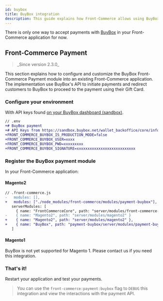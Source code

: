 ```yaml
---
id: buybox
title: BuyBox integration
description: This guide explains how Front-Commerce allows using BuyBox in a headless commerce project.
---
```


There is only one way to accept payments with [BuyBox](https://www.buybox.net/) in your Front-Commerce application for now.

## Front-Commerce Payment

<blockquote class="feature--new">
_Since version 2.3.0_
</blockquote>

This section explains how to configure and customize the BuyBox Front-Commerce Payment module into an existing Front-Commerce application. The implementation use BuyBox's API to initiate payments and redirect customers to BuyBox to proceed to the payment using their Gift Card.

### Configure your environment

With API keys found [on your BuyBox dashboard (sandbox)](https://sandbox.buybox.net/wallet_backoffice/core/infos.php).

```diff
// .env
+# BuyBox payment
+# API Keys from https://sandbox.buybox.net/wallet_backoffice/core/infos.php
+FRONT_COMMERCE_BUYBOX_IS_PRODUCTION_MODE=false
+FRONT_COMMERCE_BUYBOX_USER=xxxx
+FRONT_COMMERCE_BUYBOX_PWD=xxxxxxxxx
+FRONT_COMMERCE_BUYBOX_SIGNATURE=xxxxxxxxxxxxxxxxxxxxxxxxxxx
```

### Register the BuyBox payment module

In your Front-Commerce application:

#### Magento2

```diff
// .front-commerce.js
-   modules: [],
+   modules: ["./node_modules/front-commerce/modules/payment-buybox"],
   serverModules: [
     { name: "FrontCommerceCore", path: "server/modules/front-commerce-core" },
-    { name: "Magento2", path: "server/modules/magento2" }
+    { name: "Magento2", path: "server/modules/magento2" },
+    { name: "BuyBox", path: "payment-buybox/server/modules/payment-buybox" }
   ]
```

#### Magento1

BuyBox is not yet supported for Magento 1. Please contact us if you need this integration.

### That's it!

Restart your application and test your payments.

> You can use the `front-commerce:payment:buybox` flag to `DEBUG` this integration and view the interactions with the payment API.
